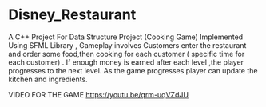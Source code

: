 # Disney_Restaurant
A C++ Project For Data Structure Project (Cooking Game)
Implemented Using SFML Library ,
Gameplay involves Customers enter the restaurant and order some food,then cooking for each customer ( specific time for each customer) .
If enough money is earned after each level ,the player progresses to the next level.
As the game progresses player can update the kitchen and ingredients.

VIDEO FOR THE GAME
https://youtu.be/qrm-uqVZdJU
